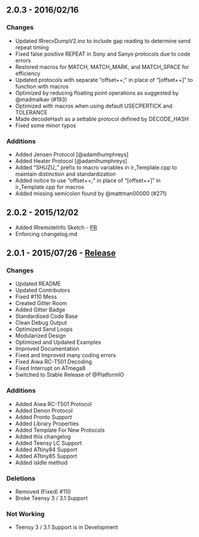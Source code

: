 
## 2.0.3 - 2016/02/16
### Changes
- Updated IRrecvDumpV2.ino to include gap reading to determine send repeat timing
- Fixed false positive REPEAT in Sony and Sanyo protocols due to code errors
- Restored macros for MATCH, MATCH_MARK, and MATCH_SPACE for efficiency
- Updated protocols with separate “offset++;” in place of “[offset++]” to function with macros
- Optimized by reducing floating point operations as suggested by @madmalkav (#193)
- Optimized with macros when using default USECPERTICK and TOLERANCE
- Made decodeHash as a settable protocol defined by DECODE_HASH
- Fixed some minor typos

### Additions
- Added Jensen Protocol [@adamlhumphreys]
- Added Heater Protocol [@adamlhumphreys]
- Added “SHUZU_” prefix to macro variables in ir_Template.cpp to maintain distinction and standardization
- Added notice to use “offset++;” in place of “[offset++]” in ir_Template.cpp for macros
- Added missing semicolon found by @mattman00000 (#271)


## 2.0.2 - 2015/12/02
- Added IRremoteInfo Sketch - [PR](https://github.com/z3t0/Arduino-IRremote/pull/241)
- Enforcing changelog.md


## 2.0.1 - 2015/07/26 - [Release](https://github.com/shirriff/Arduino-IRremote/releases/tag/BETA)
### Changes
- Updated README
- Updated Contributors 
- Fixed #110 Mess
- Created Gitter Room
- Added Gitter Badge
- Standardised Code Base
- Clean Debug Output
- Optimized Send Loops
- Modularized Design
- Optimized and Updated Examples
- Improved Documentation
- Fixed and Improved many coding errors
- Fixed Aiwa RC-T501 Decoding
- Fixed Interrupt on ATmega8
- Switched to Stable Release of @PlatformIO

### Additions
- Added Aiwa RC-T501 Protocol
- Added Denon Protocol
- Added Pronto Support
- Added Library Properties
- Added Template For New Protocols 
- Added this changelog
- Added Teensy LC Support
- Added ATtiny84 Support
- Added ATtiny85 Support
- Added isIdle method

### Deletions
- Removed (Fixed) #110
- Broke Teensy 3 / 3.1 Support 

### Not Working
- Teensy 3 / 3.1 Support is in Development
